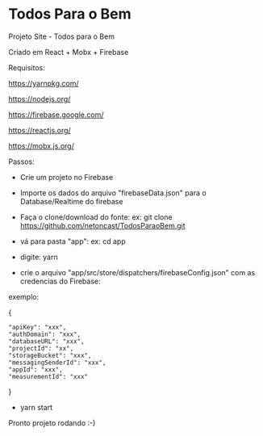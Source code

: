 # Todos Para o Bem
Projeto Site - Todos para o Bem

Criado em React + Mobx + Firebase

Requisitos:

https://yarnpkg.com/

https://nodejs.org/

https://firebase.google.com/

https://reactjs.org/

https://mobx.js.org/

Passos:

- Crie um projeto no Firebase

- Importe os dados do arquivo "firebaseData.json" para o Database/Realtime do firebase


- Faça o clone/download do fonte: ex: git clone https://github.com/netoncast/TodosParaoBem.git


- vá para pasta "app": ex:  cd app

- digite: yarn

- crie o arquivo "app/src/store/dispatchers/firebaseConfig.json" com as credencias do Firebase:

exemplo: 

{

    "apiKey": "xxx",
    "authDomain": "xxx",
    "databaseURL": "xxx",
    "projectId": "xx",
    "storageBucket": "xxx",
    "messagingSenderId": "xxx",
    "appId": "xxx",
    "measurementId": "xxx"
}

- yarn start

Pronto projeto rodando :-)